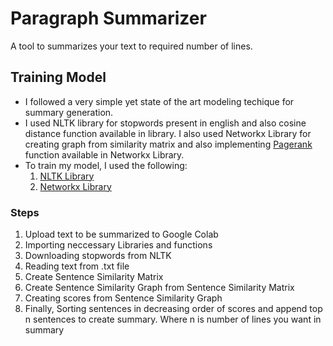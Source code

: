 # Paragraph Summarizer
A tool to summarizes your text to required number of lines. 
## Training Model 
- I followed a very simple yet state of the art modeling techique for summary generation. 
- I used NLTK library for stopwords present in english and also cosine distance function available in library. I also used Networkx Library for creating graph from similarity matrix and also implementing [Pagerank](https://en.wikipedia.org/wiki/PageRank) function available in Networkx Library.
- To train my model, I used the following:
    1. [NLTK Library](https://www.nltk.org/)
    2. [Networkx Library](https://networkx.org/)
### Steps
1. Upload text to be summarized to Google Colab
2. Importing neccessary Libraries and functions
3. Downloading stopwords from NLTK
4. Reading text from .txt file
5. Create Sentence Similarity Matrix
6. Create Sentence Similarity Graph from Sentence Similarity Matrix 
7. Creating scores from Sentence Similarity Graph
8. Finally, Sorting sentences in decreasing order of scores and append top n sentences to create summary.
Where n is number of lines you want in summary

